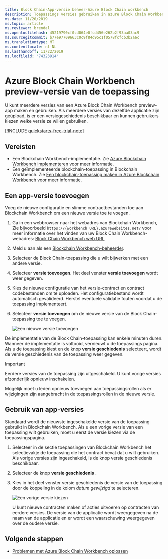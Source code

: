 ```yaml
---
title: Block Chain-App-versie beheer-Azure Block Chain workbench
description: Toepassings versies gebruiken in azure Block Chain Workbench preview.
ms.date: 11/20/2019
ms.topic: article
ms.reviewer: brendal
ms.openlocfilehash: 45219790cf0cd064e0fcd456e262b2f93aa03ac9
ms.sourcegitcommit: b77e97709663c0c9f84d95c1f0578fcfcb3b2a6c
ms.translationtype: MT
ms.contentlocale: nl-NL
ms.lasthandoff: 11/22/2019
ms.locfileid: "74323914"
---
```

# <a name="azure-blockchain-workbench-preview-application-versioning"></a>Azure Block Chain Workbench preview-versie van de toepassing

U kunt meerdere versies van een Azure Block Chain Workbench preview-app maken en gebruiken. Als meerdere versies van dezelfde applicatie zijn geüpload, is er een versiegeschiedenis beschikbaar en kunnen gebruikers kiezen welke versie ze willen gebruiken.

[!INCLUDE [quickstarts-free-trial-note](../../../includes/quickstarts-free-trial-note.md)]

## <a name="prerequisites"></a>Vereisten

* Een Blockchain Workbench-implementatie. Zie [Azure Blockchain Workbench implementeren](deploy.md) voor meer informatie.
* Een geïmplementeerde blockchain-toepassing in Blockchain Workbench. Zie [Een blockchain-toepassing maken in Azure Blockchain Workbench](create-app.md) voor meer informatie.

## <a name="add-an-app-version"></a>Een app-versie toevoegen

Voeg de nieuwe configuratie en slimme contractbestanden toe aan Blockchain Workbench om een nieuwe versie toe te voegen.

1. Ga in een webbrowser naar het webadres van Blockchain Workbench, Zie bijvoorbeeld `https://{workbench URL}.azurewebsites.net/` voor meer informatie over het vinden van uw Block Chain Workbench-webadres: [Block Chain Workbench web URL](deploy.md#blockchain-workbench-web-url)
2. Meld u aan als een [Blockchain Workbench-beheerder](manage-users.md#manage-blockchain-workbench-administrators).
3. Selecteer de Block Chain-toepassing die u wilt bijwerken met een andere versie.
4. Selecteer **versie toevoegen**. Het deel venster **versie toevoegen** wordt weer gegeven.
5. Kies de nieuwe configuratie van het versie-contract en contract codebestanden om te uploaden. Het configuratiebestand wordt automatisch gevalideerd. Herstel eventuele validatie fouten voordat u de toepassing implementeert.
6. Selecteer **versie toevoegen** om de nieuwe versie van de Block Chain-toepassing toe te voegen.

    ![Een nieuwe versie toevoegen](media/version-app/add-version.png)

De implementatie van de Block Chain-toepassing kan enkele minuten duren. Wanneer de implementatie is voltooid, vernieuwt u de toepassings pagina. Als u de toepassing kiest en de knop **versie geschiedenis** selecteert, wordt de versie geschiedenis van de toepassing weer gegeven.

> [!IMPORTANT]
> Eerdere versies van de toepassing zijn uitgeschakeld. U kunt vorige versies afzonderlijk opnieuw inschakelen.
>
> Mogelijk moet u leden opnieuw toevoegen aan toepassingsrollen als er wijzigingen zijn aangebracht in de toepassingsrollen in de nieuwe versie.

## <a name="using-app-versions"></a>Gebruik van app-versies

Standaard wordt de nieuwste ingeschakelde versie van de toepassing gebruikt in Blockchain Workbench. Als u een vorige versie van een toepassing wilt gebruiken, moet u eerst de versie kiezen via de toepassingspagina.

1. Selecteer in de sectie toepassingen van Blockchain Workbench het selectievakje de toepassing die het contract bevat dat u wilt gebruiken. Als vorige versies zijn ingeschakeld, is de knop versie geschiedenis beschikbaar.
2. Selecteer de knop **versie geschiedenis** .
3. Kies in het deel venster versie geschiedenis de versie van de toepassing door de koppeling in de kolom *datum gewijzigd* te selecteren.

    ![Een vorige versie kiezen](media/version-app/use-version.png)

    U kunt nieuwe contracten maken of acties uitvoeren op contracten van eerdere versies. De versie van de applicatie wordt weergegeven na de naam van de applicatie en er wordt een waarschuwing weergegeven over de oudere versie.

## <a name="next-steps"></a>Volgende stappen

* [Problemen met Azure Block Chain Workbench oplossen](troubleshooting.md)
